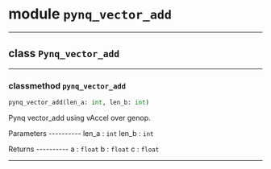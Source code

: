 <!-- markdownlint-disable -->

# module `pynq_vector_add`






---

## class `Pynq_vector_add`







---

### classmethod `pynq_vector_add`

```python
pynq_vector_add(len_a: int, len_b: int)
```

Pynq vector_add using vAccel over genop. 

Parameters 
---------- len_a : `int` len_b : `int` 

Returns 
---------- a : `float` b : `float` c : `float` 




---


